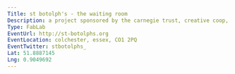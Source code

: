 ```yaml
---
Title: st botolph's - the waiting room
Description: a project sponsored by the carnegie trust, creative coop, and colchester school of art - this began as a regeneration initiative and will seek to co-locate libraries and hacker/maker spaces.
Type: FabLab
EventUrl: http://st-botolphs.org
EventLocation: colchester, essex, CO1 2PQ
EventTwitter: stbotolphs_
Lat: 51.8887145
Lng: 0.9049692
---
```

